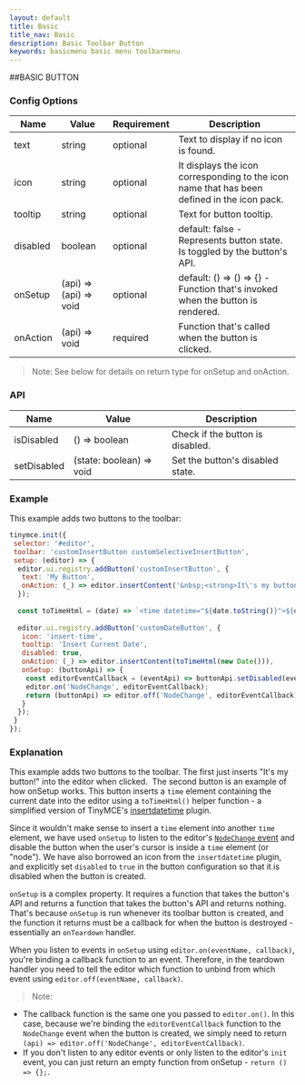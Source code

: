 ```yaml
---
layout: default
title: Basic
title_nav: Basic
description: Basic Toolbar Button
keywords: basicmenu basic menu toolbarmenu
---
```


##BASIC BUTTON


### Config Options

| Name | Value | Requirement | Description |
| ---- | ----- | ----------- | ----------- |
| text | string | optional | Text to display if no icon is found. |
| icon | string | optional | It displays the icon corresponding to the icon name that has been defined in the icon pack. |
| tooltip | string | optional | Text for button tooltip.  |
| disabled | boolean | optional | default: false - Represents button state. Is toggled by the button's API. |
| onSetup | (api) => (api) => void | optional | default: () => () => {} - Function that's invoked when the button is rendered. |
| onAction | (api) => void | required | Function that's called when the button is clicked. |

> Note:  See below for details on return type for onSetup and onAction.

### API

| Name | Value | Description |
| ---- | ----- | ----------- |
| isDisabled | () => boolean | Check if the button is disabled. |
| setDisabled | (state: boolean) => void | Set the button's disabled state. |


### Example

This example adds two buttons to the toolbar:

```js
tinymce.init({
 selector: '#editor',
 toolbar: 'customInsertButton customSelectiveInsertButton',
 setup: (editor) => {
  editor.ui.registry.addButton('customInsertButton', {
   text: 'My Button',
   onAction: (_) => editor.insertContent('&nbsp;<strong>It\'s my button!</strong>&nbsp;')
  });
​
  const toTimeHtml = (date) => `<time datetime="${date.toString()}">${date.toDateString()}</time>`;
​
  editor.ui.registry.addButton('customDateButton', {
   icon: 'insert-time',
   tooltip: 'Insert Current Date',
   disabled: true,
   onAction: (_) => editor.insertContent(toTimeHtml(new Date())),
   onSetup: (buttonApi) => {
    const editorEventCallback = (eventApi) => buttonApi.setDisabled(eventApi.element.nodeName.toLowerCase() === 'time');
    editor.on('NodeChange', editorEventCallback);
    return (buttonApi) => editor.off('NodeChange', editorEventCallback);
   }
  });
 }
});
```

### Explanation

This example adds two buttons to the toolbar. The first just inserts "It's my button!" into the editor when clicked.
​
The second button is an example of how onSetup works. This button inserts a `time` element containing the current date into the editor using a `toTimeHtml()` helper function - a simplified version of TinyMCE's [insertdatetime]({{site.baseurl}}/plugins/insertdatetime/) plugin.

Since it wouldn't make sense to insert a `time` element into another `time` element, we have used `onSetup` to listen to the editor's [`NodeChange` event]({{site.baseurl}}/advanced/events/#nodechange) and disable the button when the user's cursor is inside a `time` element (or "node"). We have also borrowed an icon from the `insertdatetime` plugin, and explicitly set `disabled` to `true` in the button configuration so that it is disabled when the button is created.

`onSetup` is a complex property. It requires a function that takes the button's API and returns a function that takes the button's API and returns nothing. That's because `onSetup` is run whenever its toolbar button is created, and the function it returns must be a callback for when the button is destroyed - essentially an `onTeardown` handler.

When you listen to events in `onSetup` using `editor.on(eventName, callback)`, you're binding a callback function to an event. Therefore, in the teardown handler you need to tell the editor which function to unbind from which event using `editor.off(eventName, callback)`.

> Note:

* The callback function is the same one you passed to `editor.on()`. In this case, because we're binding the `editorEventCallback` function to the `NodeChange` event when the button is created, we simply need to return `(api) => editor.off('NodeChange', editorEventCallback)`.
* If you don't listen to any editor events or only listen to the editor's `init` event, you can just return an empty function from onSetup - `return () => {};`.
